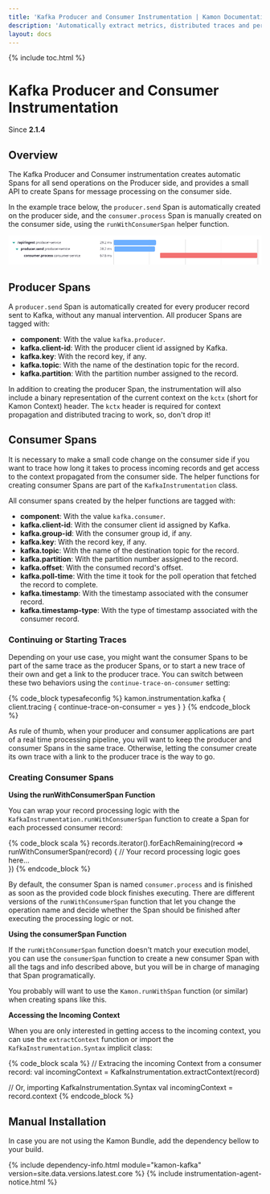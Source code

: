 ```yaml
---
title: 'Kafka Producer and Consumer Instrumentation | Kamon Documentation'
description: 'Automatically extract metrics, distributed traces and perform context propagation on Akka applications'
layout: docs
---
```


{% include toc.html %}

Kafka Producer and Consumer Instrumentation 
===========================================
Since __2.1.4__

Overview
--------

The Kafka Producer and Consumer instrumentation creates automatic Spans for all send operations on the Producer 
side, and provides a small API to create Spans for message processing on the consumer side.

In the example trace below, the `producer.send` Span is automatically created on the producer side, and the 
`consumer.process` Span is manually created on the consumer side, using the `runWithConsumerSpan` helper function.

<img class="img-fluid rounded" src="/assets/img/kafka-producer-consumer-spans.png">


Producer Spans
--------------

A `producer.send` Span is automatically created for every producer record sent to Kafka, without any manual 
intervention. All producer Spans are tagged with:
  * __component__: With the value `kafka.producer`.
  * __kafka.client-id__: With the producer client id assigned by Kafka.
  * __kafka.key__: With the record key, if any.
  * __kafka.topic__: With the name of the destination topic for the record.
  * __kafka.partition__: With the partition number assigned to the record.

In addition to creating the producer Span, the instrumentation will also include a binary representation of the current
context on the `kctx` (short for Kamon Context) header. The `kctx` header is required for context propagation and
distributed tracing to work, so, don't drop it!


Consumer Spans
--------------

It is necessary to make a small code change on the consumer side if you want to trace how long it takes to process
incoming records and get access to the context propagated from the consumer side. The helper functions for creating
consumer Spans are part of the `KafkaInstrumentation` class. 

All consumer spans created by the helper functions are tagged with:
  * __component__: With the value `kafka.consumer`.
  * __kafka.client-id__: With the consumer client id assigned by Kafka.
  * __kafka.group-id__: With the consumer group id, if any.
  * __kafka.key__: With the record key, if any.
  * __kafka.topic__: With the name of the destination topic for the record.
  * __kafka.partition__: With the partition number assigned to the record.
  * __kafka.offset__: With the consumed record's offset.
  * __kafka.poll-time__: With the time it took for the poll operation that fetched the record to complete.
  * __kafka.timestamp__: With the timestamp associated with the consumer record.
  * __kafka.timestamp-type__: With the type of timestamp associated with the consumer record.


### Continuing or Starting Traces

Depending on your use case, you might want the consumer Spans to be part of the same trace as the producer Spans, or to
start a new trace of their own and get a link to the producer trace. You can switch between these two behaviors using
the `continue-trace-on-consumer` setting:


{% code_block typesafeconfig %}
kamon.instrumentation.kafka {
  client.tracing {
    continue-trace-on-consumer = yes
  }
}
{% endcode_block %}

As rule of thumb, when your producer and consumer applications are part of a real time processing pipeline, you will 
want to keep the producer and consumer Spans in the same trace. Otherwise, letting the consumer create its own trace 
with a link to the producer trace is the way to go.


### Creating Consumer Spans

__Using the runWithConsumerSpan Function__

You can wrap your record processing logic with the `KafkaInstrumentation.runWithConsumerSpan` function to create a Span
for each processed consumer record:

{% code_block scala %}
records.iterator().forEachRemaining(record => runWithConsumerSpan(record) {
  // Your record processing logic goes here...  
})
{% endcode_block %}

By default, the consumer Span is named `consumer.process` and is finished as soon as the provided code block finishes
executing. There are different versions of the `runWithConsumerSpan` function that let you change the operation name and
decide whether the Span should be finished after executing the processing logic or not.


__Using the consumerSpan Function__

If the `runWithConsumerSpan` function doesn't match your execution model, you can use the `consumerSpan` function to 
create a new consumer Span with all the tags and info described above, but you will be in charge of managing that Span
programatically. 

You probably will want to use the `Kamon.runWithSpan` function (or similar) when creating spans like this.


__Accessing the Incoming Context__

When you are only interested in getting access to the incoming context, you can use the `extractContext` function or
import the `KafkaInstrumentation.Syntax` implicit class:


{% code_block scala %}
// Extracing the incoming Context from a consumer record:
val incomingContext = KafkaInstrumentation.extractContext(record)

// Or, importing KafkaInstrumentation.Syntax
val incomingContext = record.context
{% endcode_block %}


Manual Installation
-------------------

In case you are not using the Kamon Bundle, add the dependency bellow to your build.

{% include dependency-info.html module="kamon-kafka" version=site.data.versions.latest.core %}
{% include instrumentation-agent-notice.html %}